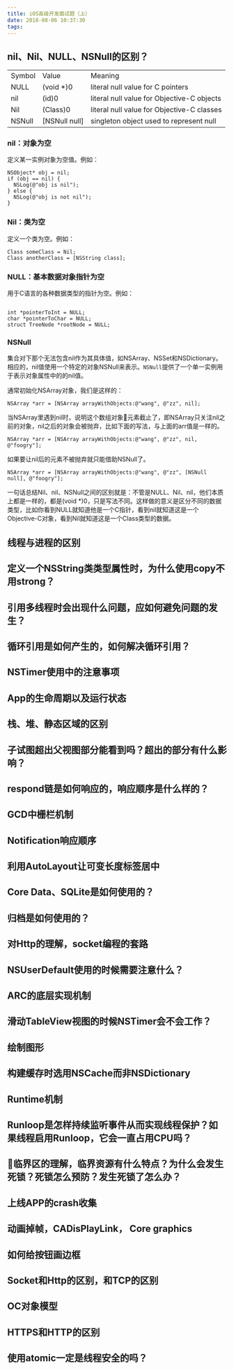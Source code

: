 ```yaml
---
title: iOS高级开发面试题（上）
date: 2018-08-06 10:37:30
tags:
---
```


## nil、Nil、NULL、NSNull的区别？
<table><tr><td>Symbol</td><td>Value</td><td>Meaning</td></tr><tr><td>NULL</td><td>(void *)0</td><td>literal null value for C pointers</td></tr><tr><td>nil</td><td>(id)0</td><td>literal null value for Objective-C objects</td></tr><tr><td>Nil</td><td>(Class)0</td><td>literal null value for Objective-C classes</td></tr><tr><td>NSNull</td><td>[NSNull null]</td><td>singleton object used to represent null
</td></tr></table>

### nil：对象为空
定义某一实例对象为空值。例如：
``` objc
NSObject* obj = nil;
if (obj == nil) {
  NSLog(@"obj is nil");
} else {
  NSLog(@"obj is not nil");
}
```
<!-- more -->
### Nil：类为空
定义一个类为空。例如：
``` objc
Class someClass = Nil;
Class anotherClass = [NSString class];
```
### NULL：基本数据对象指针为空
用于C语言的各种数据类型的指针为空。例如：
``` objc

int *pointerToInt = NULL; 
char *pointerToChar = NULL; 
struct TreeNode *rootNode = NULL;
```
### NSNull
集合对下那个无法包含nil作为其具体值，如NSArray、NSSet和NSDictionary。相应的，nil值使用一个特定的对象NSNull来表示。`NSNull`提供了一个单一实例用于表示对象属性中的的nil值。

通常初始化NSArray对象，我们是这样的：
``` objc
NSArray *arr = [NSArray arrayWithObjects:@"wang", @"zz", nil];
```
当NSArray里遇到nil时，说明这个数组对象元素截止了，即NSArray只关注nil之前的对象，nil之后的对象会被抛弃，比如下面的写法，与上面的arr值是一样的。
``` objc
NSArray *arr = [NSArray arrayWithObjects:@"wang", @"zz", nil, @"foogry"];
```
如果要让nil后的元素不被抛弃就只能借助NSNull了。
``` objc
NSArray *arr = [NSArray arrayWithObjects:@"wang", @"zz", [NSNull null], @"foogry"];
```

一句话总结Nil、nil、NSNull之间的区别就是：不管是NULL、Nil、nil，他们本质上都是一样的，都是(void *)0，只是写法不同。这样做的意义是区分不同的数据类型，比如你看到NULL就知道他是一个C指针，看到nil就知道这是一个Objective-C对象，看到Nil就知道这是一个Class类型的数据。

## 线程与进程的区别

## 定义一个NSString类类型属性时，为什么使用copy不用strong？

## 引用多线程时会出现什么问题，应如何避免问题的发生？

## 循环引用是如何产生的，如何解决循环引用？

## NSTimer使用中的注意事项

## App的生命周期以及运行状态

## 栈、堆、静态区域的区别

## 子试图超出父视图部分能看到吗？超出的部分有什么影响？

## respond链是如何响应的，响应顺序是什么样的？

## GCD中栅栏机制

## Notification响应顺序

## 利用AutoLayout让可变长度标签居中

## Core Data、SQLite是如何使用的？

## 归档是如何使用的？

## 对Http的理解，socket编程的套路

## NSUserDefault使用的时候需要注意什么？

## ARC的底层实现机制

## 滑动TableView视图的时候NSTimer会不会工作？

## 绘制图形

## 构建缓存时选用NSCache而非NSDictionary

## Runtime机制

## Runloop是怎样持续监听事件从而实现线程保护？如果线程启用Runloop，它会一直占用CPU吗？

## 临界区的理解，临界资源有什么特点？为什么会发生死锁？死锁怎么预防？发生死锁了怎么办？

## 上线APP的crash收集

## 动画掉帧，CADisPlayLink， Core graphics

## 如何给按钮画边框

## Socket和Http的区别，和TCP的区别

## OC对象模型

## HTTPS和HTTP的区别

## 使用atomic一定是线程安全的吗？

